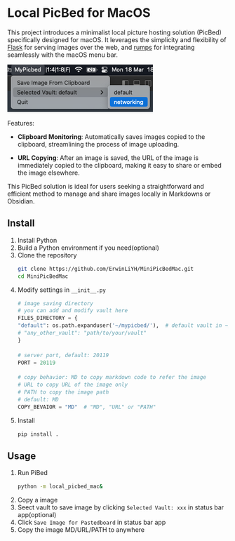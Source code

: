 # Local PicBed for MacOS

This project introduces a minimalist local picture hosting solution (PicBed) specifically designed for macOS. It leverages the simplicity and flexibility of [Flask](https://flask.palletsprojects.com) for serving images over the web, and [rumps](https://github.com/jaredks/rumps) for integrating seamlessly with the macOS menu bar.

![](./img/Screenshot%202024-03-18%20at%2018.17.18.png)

Features:

- **Clipboard Monitoring**: Automatically saves images copied to the clipboard, streamlining the process of image uploading.

- **URL Copying**: After an image is saved, the URL of the image is immediately copied to the clipboard, making it easy to share or embed the image elsewhere.

This PicBed solution is ideal for users seeking a straightforward and efficient method to manage and share images locally in Markdowns or Obsidian.

## Install

1. Install Python
2. Build a Python environment if you need(optional)
3. Clone the repository
    ```bash
    git clone https://github.com/ErwinLiYH/MiniPicBedMac.git
    cd MiniPicBedMac
    ```
3. Modify settings in `__init__.py`
    ```python
    # image saving directory
    # you can add and modify vault here
    FILES_DIRECTORY = {
    "default": os.path.expanduser('~/mypicbed/'),  # default vault in ~/mypicbed/
    # "any_other_vault": "path/to/your/vault"
    }
    
    # server port, default: 20119
    PORT = 20119

    # copy behavior: MD to copy markdown code to refer the image
    # URL to copy URL of the image only
    # PATH to copy the image path
    # default: MD
    COPY_BEVAIOR = "MD"  # "MD", "URL" or "PATH"
    ```
4. Install
    ```bash
    pip install .
    ```


## Usage

1. Run PiBed
    ```bash
    python -m local_picbed_mac&
    ```
2. Copy a image
3. Seect vault to save image by clicking `Selected Vault: xxx` in status bar app(optional)
4. Click `Save Image for Pastedboard` in status bar app
5. Copy the image MD/URL/PATH to anywhere